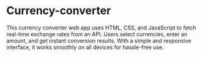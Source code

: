 # Currency-converter
This currency converter web app uses HTML, CSS, and JavaScript to fetch real-time exchange rates from an API. Users select currencies, enter an amount, and get instant conversion results. With a simple and responsive interface, it works smoothly on all devices for hassle-free use.
